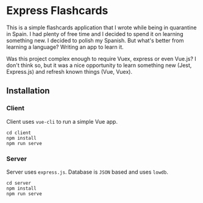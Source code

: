 # Express Flashcards

This is a simple flashcards application that I wrote while being in quarantine in Spain. I had plenty of free time and I decided to spend it on learning something new. I decided to polish my Spanish. But what's better from learning a language? Writing an app to learn it.

Was this project complex enough to require Vuex, express or even Vue.js? I don't think so, but it was a nice opportunity to learn something new (Jest, Express.js) and refresh known things (Vue, Vuex). 

## Installation

### Client

Client uses `vue-cli` to run a simple Vue app. 

```
cd client
npm install
npm run serve
```

### Server

Server uses `express.js`. Database is `JSON` based and uses `lowdb`.

```
cd server
npm install
npm run serve
```
